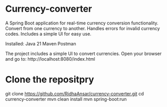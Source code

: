 # **Currency-converter**
A Spring Boot application for real-time currency conversion functionality.
Convert from one currency to another.
Handles errors for invalid currency codes.
Includes a simple UI for easy use.


Installed:
Java 21
Maven
Postman

The project includes a simple UI to convert currencies.
Open your browser and go to:
http://localhost:8080/index.html


# **Clone the repositpry**
git clone https://github.com/RidhaAnsar/currency-converter.git
cd currency-converter
mvn clean install
mvn spring-boot:run

